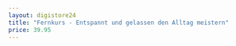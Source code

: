 ```yaml
---
layout: digistore24
title: "Fernkurs - Entspannt und gelassen den Alltag meistern"
price: 39.95
---
```

